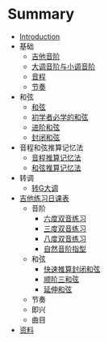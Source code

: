 # Summary

* [Introduction](README.md)
* 基础
   * [吉他音阶](01_Basic/01_Guitar_Scale.md)
   * [大调音阶与小调音阶](01_Basic/02_Major_and_Minor_Scale.md)
   * [音程](01_Basic/03_Interval.md)
   * [节奏](01_Basic/04_Rhythm.md)
* 和弦
   * [和弦](02_Chord/01_Basic_Triad.md)
   * [初学者必学的和弦](02_Chord/02_Simple_Triad_Must_Learn.md)
   * [进阶和弦](02_Chord/03_Advanced_Triad.md)
   * [封闭和弦](02_Chord/04_Barre_Chord.md)
* 音程和弦推算记忆法
  * [音程推算记忆法](03_Calculate/01_Interval.md)
  * [和弦推算记忆法](03_Calculate/02_Chord.md)
* 转调
   * [转G大调](04_Transfer/01_G_Major.md)
* [吉他练习日课表](05_Practice/README.md)
   * 音阶
      * [六度双音练习](05_Practice/01_Scale/01_six_chord.md)
      * [三度双音练习](05_Practice/01_Scale/02_third_chord.md)
      * [八度双音练习](05_Practice/01_Scale/03_octave_chord.md)
      * [自然音阶指型](05_Practice/01_Scale/04_pattern.md)
   * 和弦
     * [快速推算封闭和弦](05_Practice/02_Chord/01_Bar_Chord.md)
     * [顺阶三和弦](05_Practice/02_Chord/02_Diatonic_Chord.md)
     * [延伸和弦](05_Practice/02_Chord/03_Tesion_Chord.md)
   * 节奏
   * 即兴
   * 曲目
* [资料](99_Links/01_Links.md)
